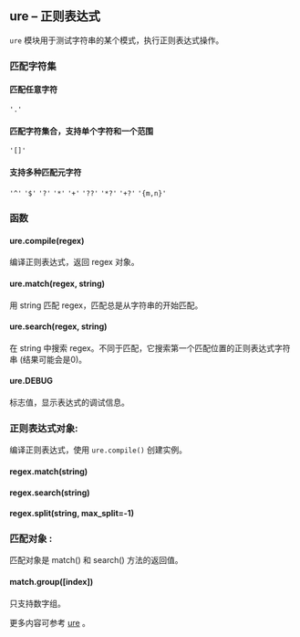 ## **ure** – 正则表达式

`ure` 模块用于测试字符串的某个模式，执行正则表达式操作。

### 匹配字符集


#### 匹配任意字符
  ``'.'``

#### 匹配字符集合，支持单个字符和一个范围
  ``'[]'``

#### 支持多种匹配元字符
  ``'^'``
  ``'$'``
  ``'?'``
  ``'*'``
  ``'+'``
  ``'??'``
  ``'*?'``
  ``'+?'``
  ``'{m,n}'``

### 函数

#### **ure.compile**(regex)  
编译正则表达式，返回 regex 对象。

#### **ure.match**(regex, string)  
用 string 匹配 regex，匹配总是从字符串的开始匹配。

#### **ure.search**(regex, string)  
在 string 中搜索 regex。不同于匹配，它搜索第一个匹配位置的正则表达式字符串 (结果可能会是0)。

#### **ure.DEBUG**  
标志值，显示表达式的调试信息。

### **正则表达式对象**:
编译正则表达式，使用 `ure.compile()` 创建实例。

#### **regex.match**(string)  
#### **regex.search**(string)  
#### **regex.split**(string, max_split=-1)  

### **匹配对象** :
匹配对象是 match() 和 search() 方法的返回值。

#### **match.group**([index])  
只支持数字组。

更多内容可参考 [ure](http://docs.micropython.org/en/latest/pyboard/library/ure.html)  。
